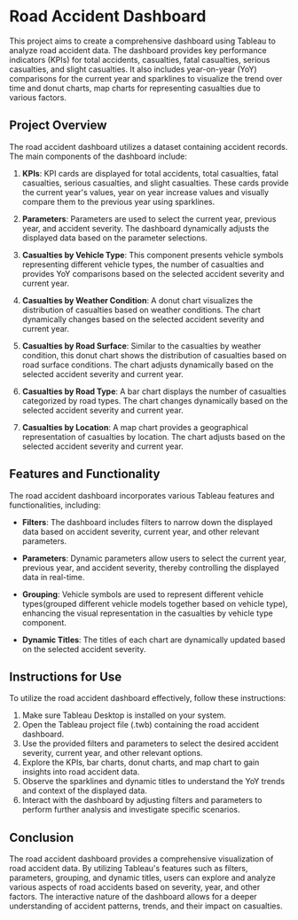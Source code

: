 # Road Accident Dashboard

This project aims to create a comprehensive dashboard using Tableau to analyze road accident data. The dashboard provides key performance indicators (KPIs) for total accidents, casualties, fatal casualties, serious casualties, and slight casualties. It also includes year-on-year (YoY) comparisons for the current year and sparklines to visualize the trend over time and donut charts, map charts for representing casualties due to various factors.

## Project Overview

The road accident dashboard utilizes a dataset containing accident records. The main components of the dashboard include:

1. **KPIs**: KPI cards are displayed for total accidents, total casualties, fatal casualties, serious casualties, and slight casualties. These cards provide the current year's values, year on year increase values and visually compare them to the previous year using sparklines.

2. **Parameters**: Parameters are used to select the current year, previous year, and accident severity. The dashboard dynamically adjusts the displayed data based on the parameter selections.

3. **Casualties by Vehicle Type**: This component presents vehicle symbols representing different vehicle types, the number of casualties and provides YoY comparisons based on the selected accident severity and current year.

4. **Casualties by Weather Condition**: A donut chart visualizes the distribution of casualties based on weather conditions. The chart dynamically changes based on the selected accident severity and current year.

5. **Casualties by Road Surface**: Similar to the casualties by weather condition, this donut chart shows the distribution of casualties based on road surface conditions. The chart adjusts dynamically based on the selected accident severity and current year.

6. **Casualties by Road Type**: A bar chart displays the number of casualties categorized by road types. The chart changes dynamically based on the selected accident severity and current year.

7. **Casualties by Location**: A map chart provides a geographical representation of casualties by location. The chart adjusts based on the selected accident severity and current year.

## Features and Functionality

The road accident dashboard incorporates various Tableau features and functionalities, including:

- **Filters**: The dashboard includes filters to narrow down the displayed data based on accident severity, current year, and other relevant parameters.

- **Parameters**: Dynamic parameters allow users to select the current year, previous year, and accident severity, thereby controlling the displayed data in real-time.

- **Grouping**: Vehicle symbols are used to represent different vehicle types(grouped different vehicle models together based on vehicle type), enhancing the visual representation in the casualties by vehicle type component.

- **Dynamic Titles**: The titles of each chart are dynamically updated based on the selected accident severity.

## Instructions for Use

To utilize the road accident dashboard effectively, follow these instructions:

1. Make sure Tableau Desktop is installed on your system.
2. Open the Tableau project file (.twb) containing the road accident dashboard.
3. Use the provided filters and parameters to select the desired accident severity, current year, and other relevant options.
4. Explore the KPIs, bar charts, donut charts, and map chart to gain insights into road accident data.
5. Observe the sparklines and dynamic titles to understand the YoY trends and context of the displayed data.
6. Interact with the dashboard by adjusting filters and parameters to perform further analysis and investigate specific scenarios.

## Conclusion

The road accident dashboard provides a comprehensive visualization of road accident data. By utilizing Tableau's features such as filters, parameters, grouping, and dynamic titles, users can explore and analyze various aspects of road accidents based on severity, year, and other factors. The interactive nature of the dashboard allows for a deeper understanding of accident patterns, trends, and their impact on casualties.
